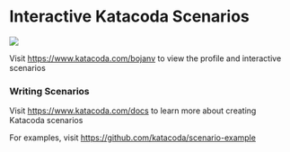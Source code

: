 # Interactive Katacoda Scenarios

[![](http://shields.katacoda.com/katacoda/bojanv/count.svg)](https://www.katacoda.com/bojanv "Get your profile on Katacoda.com")

Visit https://www.katacoda.com/bojanv to view the profile and interactive scenarios

### Writing Scenarios
Visit https://www.katacoda.com/docs to learn more about creating Katacoda scenarios

For examples, visit https://github.com/katacoda/scenario-example
